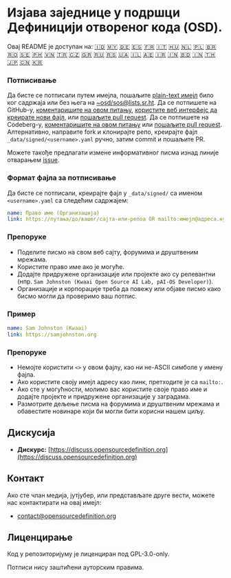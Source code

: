 # Изјава заједнице у подршци Дефиницији отвореног кода (OSD).

Овај README је доступан на:
[🇮🇩](README_ID.md)
[🇲🇾](README_MS.md)
[🇩🇪](README_DE.md)
[🇪🇸](README_ES.md)
[🇫🇷](README_FR.md)
[🇮🇹](README_IT.md)
[🇭🇺](README_HU.md)
[🇳🇱](README_NL.md)
[🇵🇱](README_PL.md)
[🇧🇷](README_PT-BR.md)
[🇷🇴](README_RO.md)
[🇸🇪](README_SV.md)
[🇵🇭](README_TL.md)
[🇻🇳](README_VI.md)
[🇹🇷](README_TR.md)
[🇨🇿](README_CS.md)
[🇬🇷](README_EL.md)
[🇷🇺](README_RU.md)
[🇷🇸](README_SR.md)
[🇺🇦](README_UK.md)
[🇮🇱](README_HE.md)
[🇦🇪](README_AR.md)
[🇮🇷](README_FA.md)
[🇮🇳](README_HI.md)
[🇧🇩](README_BN.md)
[🇮🇳](README_TA.md)
[🇹🇭](README_TH.md)
[🇯🇵](README_JA.md)
[🇨🇳](README_ZH-CN.md)
[🇰🇷](README_KO.md)

### Потписивање

Да бисте се потписали путем имејла, пошаљите [plain-text имејл](https://useplaintext.email/) било ког садржаја или без њега на [~osd/sos@lists.sr.ht](mailto:~osd/sos@lists.sr.ht).
Да се потпишете на GitHub-у, [коментаришите на овом питању](https://github.com/OpenSourceDefinition/sos/issues/1), [користите веб интерфејс да креирате нови фајл](https://github.com/OpenSourceDefinition/sos/new/main/_data/signed), или [пошаљите pull request](https://github.com/OpenSourceDefinition/sos/pulls).
Да се потпишете на Codeberg-у, [коментаришите на овом питању](https://codeberg.org/osd/sos/issues/1) или [пошаљите pull request](https://codeberg.org/osd/sos/pulls).
Алтернативно, направите fork и клонирајте репо, креирајте фајл `_data/signed/<username>.yaml` ручно, затим commit и пошаљите PR.

Можете такође предлагати измене информативног писма изнад линије отварањем [issue](https://codeberg.org/osd/sos/issues).

### Формат фајла за потписивање

Да бисте се потписали, креирајте фајл у `_data/signed/` са именом `<username>.yaml` са следећим садржајем:

```yaml
name: Право име (Организација)
link: https://путања/дo/вашег/сајта-или-репоa OR mailto:имејл@адреса.нул
```

### Препоруке
- Поделите писмо на свом веб сајту, форумима и друштвеним мрежама.
- Користите право име ако је могуће.
- Додајте придружене организације или пројекте ако су релевантни (нпр. `Sam Johnston (Kwaai Open Source AI Lab, pAI-OS Developer)`).
- Организације и корпорације треба да повежу или објаве писмо како бисмо могли да проверимо ваш потпис.

### Пример

```yaml
name: Sam Johnston (Kwaai)
link: https://samjohnston.org
```

### Препоруке

- Немојте користити `<>` у овом фајлу, као ни не-ASCII симболе у имену фајла.
- Ако користите своју имејл адресу као линк, претходите је са `mailto:`.
- Ако сте у могућности, молимо вас користите своје право име и додајте пројекте и придружене организације у заградама.
- Размотрите дељење писма на форумима и друштвеним мрежама и обавестите новинаре који би могли бити корисни нашем циљу.

## Дискусија

- **Дискурс:** [https://discuss.opensourcedefinition.org](https://discuss.opensourcedefinition.org)

## Контакт
Ако сте члан медија, јутјубер, или представљате друге вести, можете нас контактирати на овај имејл:
- [contact@opensourcedefinition.org](mailto:contact@opensourcedefinition.org)

## Лиценцирање
Код у репозиторијуму је лиценциран под GPL-3.0-only.

Потписи нису заштићени ауторским правима.